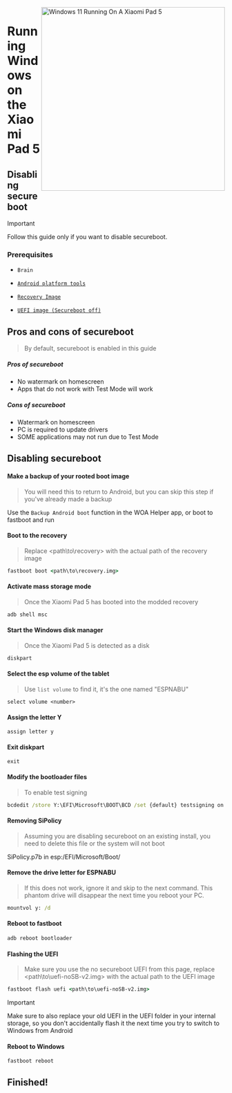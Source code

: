 <img align="right" src="https://raw.githubusercontent.com/erdilS/Port-Windows-11-Xiaomi-Pad-5/main/nabu.png" width="425" alt="Windows 11 Running On A Xiaomi Pad 5">


# Running Windows on the Xiaomi Pad 5

## Disabling secureboot
> [!Important]
> Follow this guide only if you want to disable secureboot.

### Prerequisites
- ```Brain```

- [```Android platform tools```](https://developer.android.com/studio/releases/platform-tools)

- [```Recovery Image```](https://github.com/erdilS/Port-Windows-11-Xiaomi-Pad-5/releases/download/1.0/recovery.img)

- [```UEFI image (Secureboot off)```](https://github.com/erdilS/Port-Windows-11-Xiaomi-Pad-5/releases/download/UEFI/uefi-noSB-v2.img)

## Pros and cons of secureboot
> By default, secureboot is enabled in this guide

##### Pros of secureboot
- No watermark on homescreen
- Apps that do not work with Test Mode will work

##### Cons of secureboot
- Watermark on homescreen
- PC is required to update drivers
- SOME applications may not run due to Test Mode

## Disabling secureboot

#### Make a backup of your rooted boot image
> You will need this to return to Android, but you can skip this step if you've already made a backup

Use the `Backup Android boot` function in the WOA Helper app, or boot to fastboot and run

#### Boot to the recovery
> Replace <path\to\recovery> with the actual path of the recovery image
```cmd
fastboot boot <path\to\recovery.img>
```

#### Activate mass storage mode
> Once the Xiaomi Pad 5 has booted into the modded recovery
```cmd
adb shell msc
```

#### Start the Windows disk manager
> Once the Xiaomi Pad 5 is detected as a disk
```cmd
diskpart
```

#### Select the esp volume of the tablet
> Use `list volume` to find it, it's the one named "ESPNABU"
```diskpart
select volume <number>
```

#### Assign the letter Y
```diskpart
assign letter y
```

#### Exit diskpart
```diskpart
exit
```

#### Modify the bootloader files
> To enable test signing
```cmd
bcdedit /store Y:\EFI\Microsoft\BOOT\BCD /set {default} testsigning on
```

#### Removing SiPolicy
> Assuming you are disabling secureboot on an existing install, you need to delete this file or the system will not boot

SiPolicy.p7b in esp:/EFI/Microsoft/Boot/

#### Remove the drive letter for ESPNABU
> If this does not work, ignore it and skip to the next command. This phantom drive will disappear the next time you reboot your PC.
```cmd
mountvol y: /d
```

#### Reboot to fastboot
```cmd
adb reboot bootloader
```

#### Flashing the UEFI
> Make sure you use the no secureboot UEFI from this page, replace <path\to\uefi-noSB-v2.img> with the actual path to the UEFI image
```cmd
fastboot flash uefi <path\to\uefi-noSB-v2.img>
```

> [!Important]
> Make sure to also replace your old UEFI in the UEFI folder in your internal storage, so you don't accidentally flash it the next time you try to switch to Windows from Android

#### Reboot to Windows
```cmd
fastboot reboot
```

## Finished!



















